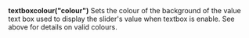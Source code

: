 <a name="textboxcolour"><h3 style="padding-top: 40px; margin-top: 40px;"></h3></a>
**textboxcolour("colour")** Sets the colour of the background of the value text box used to display the slider's value when textbox is enable. See above for details on valid colours.

<!--UPDATE WIDGET_IN_CSOUND
    SIdent sprintf "textboxcolour(%d, %d, %d) ", rnd(255), rnd(255), rnd(255)
    SIdentifier strcat SIdentifier, SIdent  
-->